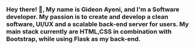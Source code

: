 <h3>Hey there! 👋, My name is Gideon Ayeni, and I'm a Software developer. My passion is to create and develop a clean software, UI/UX and a scalable back-end server for users. My main stack currently are HTML,CSS in combination with Bootstrap, while using Flask as my back-end.</h3>

<!--
**Gideon1107/Gideon1107** is a ✨ _special_ ✨ repository because its `README.md` (this file) appears on your GitHub profile.

Here are some ideas to get you started:

- 🔭 I’m currently working on ...
- 🌱 I’m currently learning ...
- 👯 I’m looking to collaborate on ...
- 🤔 I’m looking for help with ...
- 💬 Ask me about ...
- 📫 How to reach me: ...
- 😄 Pronouns: ...
- ⚡ Fun fact: ...
-->

